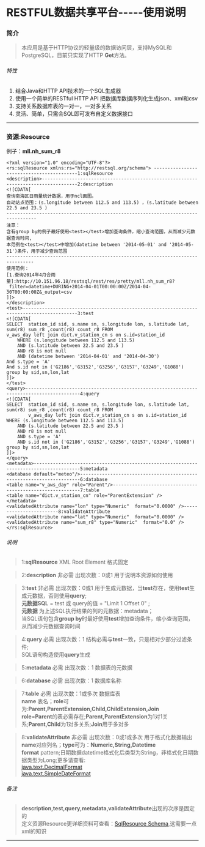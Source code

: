 # RESTFUL数据共享平台-----使用说明

### 简介
> 本应用是基于HTTP协议的轻量级的数据访问层，支持MySQL和PostgreSQL，目前只实现了HTTP **Get**方法。

###### 特性
1. 结合Java和HTTP API技术的一个SQL生成器
2. 使用一个简单的RESTful HTTP API 把数据库数据序列化生成json、xml和csv
3. 支持关系数据库表的一对一，一对多关系
4. 灵活、简单，只需会SQL即可发布自定义数据接口

--------------------------------------------------------------------------------------------------
### 资源:Resource
例子：**mll.nh_sum_r8**
~~~
<?xml version="1.0" encoding="UTF-8"?>
<rs:sqlResource xmlns:rs="http://restsql.org/schema"> ------------------------------------------1:sqlResource
<description>-----------------------------------------------------------------------------------2:description
<![CDATA[
查询南海区日雨量统计数据，用于ncl画图。
自动站点范围：(s.longitude between 112.5 and 113.5) ，(s.latitude between 22.5 and 23.5 )
---------------------------------------------------------------------------------
注意：
含有group by的例子最好使用<test></test>增加查询条件，缩小查询范围，从而减少元数据查询时间,
本范例在<test></test>中增加(datetime between '2014-05-01' and '2014-05-31')条件，用于减少查询范围
--------------------------------------------------------------------------------
使用范例：
[1.查询2014年4月合雨量]:http://10.151.96.18/restsql/rest/res/pretty/mll.nh_sum_r8?_filter=datetime+DURING+2014-04-01T00:00:00Z/2014-04-30T00:00:00Z&_output=csv
]]>
</description>
<test>------------------------------------------------------------------------------------------3:test
<![CDATA[
SELECT  station_id sid, s.name sn, s.longitude lon, s.latitude lat, sum(r8) sum_r8 ,count(r8) count_r8 FROM 
v_aws_day left join dict.v_station_cn s on s.id=station_id
	WHERE (s.longitude between 112.5 and 113.5) 
	AND (s.latitude between 22.5 and 23.5 )
	AND r8 is not null
	AND (datetime between '2014-04-01' and '2014-04-30')
And s.type = 'A'
And s.id not in ('G2186','G3152','G3256','G3157','G3249','G1088')
group by sid,sn,lon,lat
]]>
</test>
<query>------------------------------------------------------------------------------------------4:query
<![CDATA[
SELECT  station_id sid, s.name sn, s.longitude lon, s.latitude lat, sum(r8) sum_r8 ,count(r8) count_r8 FROM 
        v_aws_day left join dict.v_station_cn s on s.id=station_id
WHERE (s.longitude between 112.5 and 113.5) 
	AND (s.latitude between 22.5 and 23.5 )
	AND r8 is not null
    AND s.type = 'A'
    AND s.id not in ('G2186','G3152','G3256','G3157','G3249','G1088')
group by sid,sn,lon,lat
]]>
</query>
<metadata>---------------------------------------------------------------------------------------5:metadata
<database default="meteo"/>----------------------------------------------------------------------6:database
<table name="v_aws_day" role="Parent"/>----------------------------------------------------------7:table
<table name="dict.v_station_cn" role="ParentExtension" />
</metadata>
<validatedAttribute name="lon" type="Numeric"  format="0.0000" />------------------------8:validateAttribute
<validatedAttribute name="lat" type="Numeric"  format="0.0000" />
<validatedAttribute name="sum_r8" type="Numeric"  format="0.0" />
</rs:sqlResource>
~~~

###### 说明
>	1:**sqlResource**  XML Root Element 格式固定

>	2:**description**  非必需 出现次数：0或1	用于说明本资源如何使用

>	3:**test**	非必需 出现次数：0或1	用于生成元数据，当**test**存在，使用**test**生成元数据，否则使用**query**;<br />
>		**元数据SQL** = test 或 query的值 + "Limit 1 Offset 0" ;<br />
>		**元数据** 为上述SQL执行结果的列的元数据：metadata；<br />
>		当SQL语句包含**group by**时最好使用**test**增加查询条件，缩小查询范围，从而减少元数据查询时间

>	4:**query** 必需 出现次数：1 	结构必需与**test**一致，只是相对少部分过滤条件;<br />
>		SQL语句构造使用**query**生成

>	5:**metadata**	必需 出现次数：1   数据表的元数据

>	6:**database**	必需 出现次数：1 	数据库名称

>	7:**table**	必需 出现次数：1或多次 	数据库表<br />
>		**name** 表名；**role**可为:**Parent,ParentExtension,Child,ChildExtension,Join**<br />
>		**role**=**Parent**的表必需存在;**Parent,ParentExtension**为1对1关系;**Parent,Child**为1对多关系;**Join**用于多对多

>	8:**validateAttribute** 非必需 出现次数：0或1或多次 	用于格式化数据输出<br />
>		**name**对应列名；**type**可为：**Numeric,String,Datetime**<br />
>		**format** pattern;日期数据datetime格式化后类型为String，非格式化日期数据类型为Long;更多请查看:<br />
>		[java.text.DecimalFormat](http://download.oracle.com/technetwork/java/javase/6/docs/zh/api/java/text/DecimalFormat.html)<br />
>		[java.text.SimpleDateFormat](http://download.oracle.com/technetwork/java/javase/6/docs/zh/api/java/text/SimpleDateFormat.html)

###### 备注
>	**description,test,query,metadata,validateAttribute**出现的次序是固定的<br />
>		定义资源Resource更详细资料可查看：[SqlResource Schema](SqlResource.xsd),这需要一点xml的知识

---------------------------------------------------------------------------------------------------------------
